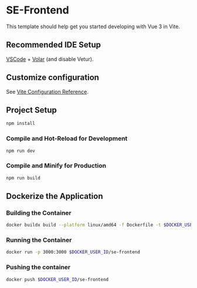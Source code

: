 # SE-Frontend

This template should help get you started developing with Vue 3 in Vite.

## Recommended IDE Setup

[VSCode](https://code.visualstudio.com/) + [Volar](https://marketplace.visualstudio.com/items?itemName=Vue.volar) (and disable Vetur).

## Customize configuration

See [Vite Configuration Reference](https://vitejs.dev/config/).

## Project Setup

```sh
npm install
```

### Compile and Hot-Reload for Development

```sh
npm run dev
```

### Compile and Minify for Production

```sh
npm run build
```

## Dockerize the Application

### Building the Container
```sh
docker buildx build --platform linux/amd64 -f Dockerfile -t $DOCKER_USER_ID/se-frontend .
```

### Running the Container
```sh
docker run -p 3000:3000 $DOCKER_USER_ID/se-frontend
```

### Pushing the container
```sh
docker push $DOCKER_USER_ID/se-frontend
```